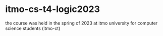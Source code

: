 # itmo-cs-t4-logic2023
the course was held in the spring of 2023 at itmo university for computer science students (itmo-ct)
